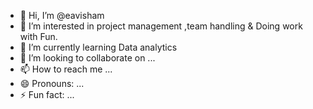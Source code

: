 - 👋 Hi, I’m @eavisham
- 👀 I’m interested in project management ,team handling & Doing work with Fun.
- 🌱 I’m currently learning Data analytics 
- 💞️ I’m looking to collaborate on ...
- 📫 How to reach me ...
- 😄 Pronouns: ...
- ⚡ Fun fact: ...

<!---
eavisham/eavisham is a ✨ special ✨ repository because its `README.md` (this file) appears on your GitHub profile.
You can click the Preview link to take a look at your changes.
--->
